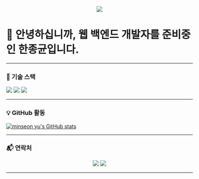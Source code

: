 <div align="center">
  <a href="https://github.com/HanJongKyun">
   <img src="https://capsule-render.vercel.app/api?type=waving&color=auto&height=200&section=header&text=내용입력&fontSize=90" />
  </a>
</div>

# 👋 안녕하십니까, 웹 백엔드 개발자를 준비중인 한종균입니다.

---

### 🚀 기술 스택

<div align="left">
<img src="https://img.shields.io/badge/Java-007396?style=for-the-badge&logo=java&logoColor=white">
<img src="https://img.shields.io/badge/Spring_Boot-6DB33F?style=for-the-badge&logo=springboot&logoColor=white">
<img src="https://img.shields.io/badge/MySQL-4479A1?style=for-the-badge&logo=mysql&logoColor=white">
</div>

---

### 💡 GitHub 활동

[![minseon yu's GitHub stats](https://github-readme-stats.vercel.app/api?username=HanJongKyun&show_icons=true&theme=tokyonight)](https://github.com/HanJongKyun/github-readme-stats)

---

### 📬 연락처

<p align="center">
  <img src="https://img.shields.io/badge/Email-hjk326333@gmail.com-D14836?style=for-the-badge&logo=gmail&logoColor=white&case=lower">
  <a href="https://www.notion.so/26acf8a4d0fe804b9181d13644995cb4?source=copy_link">
    <img src="https://img.shields.io/badge/Notion-000000?style=for-the-badge&logo=notion&logoColor=white">
  </a>
</p>

---
